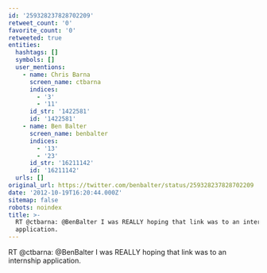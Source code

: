 ```yaml
---
id: '259328237828702209'
retweet_count: '0'
favorite_count: '0'
retweeted: true
entities:
  hashtags: []
  symbols: []
  user_mentions:
    - name: Chris Barna
      screen_name: ctbarna
      indices:
        - '3'
        - '11'
      id_str: '1422581'
      id: '1422581'
    - name: Ben Balter
      screen_name: benbalter
      indices:
        - '13'
        - '23'
      id_str: '16211142'
      id: '16211142'
  urls: []
original_url: https://twitter.com/benbalter/status/259328237828702209
date: '2012-10-19T16:20:44.000Z'
sitemap: false
robots: noindex
title: >-
  RT @ctbarna: @BenBalter I was REALLY hoping that link was to an internship
  application.
---
```


RT @ctbarna: @BenBalter I was REALLY hoping that link was to an internship application.